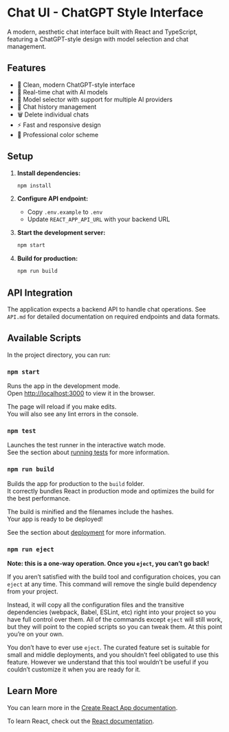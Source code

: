 # Chat UI - ChatGPT Style Interface

A modern, aesthetic chat interface built with React and TypeScript, featuring a ChatGPT-style design with model selection and chat management.

## Features

- 🎨 Clean, modern ChatGPT-style interface
- 💬 Real-time chat with AI models
- 🔄 Model selector with support for multiple AI providers
- 📝 Chat history management
- 🗑️ Delete individual chats
- ⚡ Fast and responsive design
- 🌙 Professional color scheme

## Setup

1. **Install dependencies:**
   ```bash
   npm install
   ```

2. **Configure API endpoint:**
   - Copy `.env.example` to `.env`
   - Update `REACT_APP_API_URL` with your backend URL

3. **Start the development server:**
   ```bash
   npm start
   ```

4. **Build for production:**
   ```bash
   npm run build
   ```

## API Integration

The application expects a backend API to handle chat operations. See `API.md` for detailed documentation on required endpoints and data formats.

## Available Scripts

In the project directory, you can run:

### `npm start`

Runs the app in the development mode.\
Open [http://localhost:3000](http://localhost:3000) to view it in the browser.

The page will reload if you make edits.\
You will also see any lint errors in the console.

### `npm test`

Launches the test runner in the interactive watch mode.\
See the section about [running tests](https://facebook.github.io/create-react-app/docs/running-tests) for more information.

### `npm run build`

Builds the app for production to the `build` folder.\
It correctly bundles React in production mode and optimizes the build for the best performance.

The build is minified and the filenames include the hashes.\
Your app is ready to be deployed!

See the section about [deployment](https://facebook.github.io/create-react-app/docs/deployment) for more information.

### `npm run eject`

**Note: this is a one-way operation. Once you `eject`, you can’t go back!**

If you aren’t satisfied with the build tool and configuration choices, you can `eject` at any time. This command will remove the single build dependency from your project.

Instead, it will copy all the configuration files and the transitive dependencies (webpack, Babel, ESLint, etc) right into your project so you have full control over them. All of the commands except `eject` will still work, but they will point to the copied scripts so you can tweak them. At this point you’re on your own.

You don’t have to ever use `eject`. The curated feature set is suitable for small and middle deployments, and you shouldn’t feel obligated to use this feature. However we understand that this tool wouldn’t be useful if you couldn’t customize it when you are ready for it.

## Learn More

You can learn more in the [Create React App documentation](https://facebook.github.io/create-react-app/docs/getting-started).

To learn React, check out the [React documentation](https://reactjs.org/).
